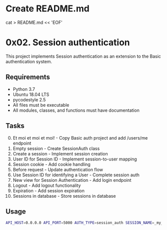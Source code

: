 # Create README.md
cat > README.md << 'EOF'
# 0x02. Session authentication

This project implements Session authentication as an extension to the Basic authentication system.

## Requirements

- Python 3.7
- Ubuntu 18.04 LTS
- pycodestyle 2.5
- All files must be executable
- All modules, classes, and functions must have documentation

## Tasks

0. Et moi et moi et moi! - Copy Basic auth project and add /users/me endpoint
1. Empty session - Create SessionAuth class
2. Create a session - Implement session creation
3. User ID for Session ID - Implement session-to-user mapping
4. Session cookie - Add cookie handling
5. Before request - Update authentication flow
6. Use Session ID for identifying a User - Complete session auth
7. New view for Session Authentication - Add login endpoint
8. Logout - Add logout functionality
9. Expiration - Add session expiration
10. Sessions in database - Store sessions in database

## Usage

```bash
API_HOST=0.0.0.0 API_PORT=5000 AUTH_TYPE=session_auth SESSION_NAME=_my_session_id python3 -m api.v1.app
